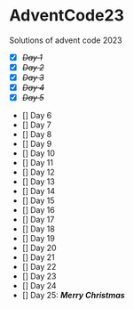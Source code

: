 # AdventCode23
Solutions of advent code 2023
- [x] ~~*Day 1*~~
- [x] ~~*Day 2*~~
- [x] ~~*Day 3*~~ 
- [x] ~~*Day 4*~~
- [x] ~~*Day 5*~~
- [] Day 6
- [] Day 7
- [] Day 8
- [] Day 9
- [] Day 10
- [] Day 11
- [] Day 12
- [] Day 13
- [] Day 14
- [] Day 15
- [] Day 16
- [] Day 17
- [] Day 18
- [] Day 19
- [] Day 20
- [] Day 21
- [] Day 22
- [] Day 23
- [] Day 24
- [] Day 25: ***Merry Christmas***

